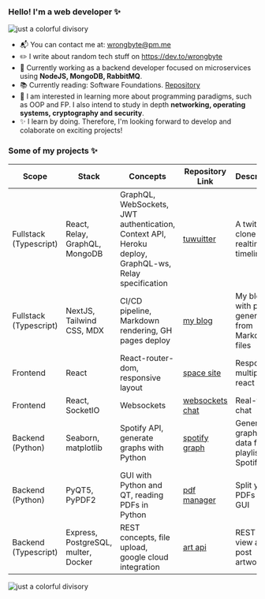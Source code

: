 ### Hello! I'm a web developer :sparkles:
![just a colorful divisory](https://i.imgur.com/waxVImv.png)
- :mailbox_with_mail: You can contact me at: wrongbyte@pm.me
- :pencil2: I write about random tech stuff on https://dev.to/wrongbyte
- :briefcase: Currently working as a backend developer focused on microservices using **NodeJS, MongoDB, RabbitMQ**.
- :books: Currently reading: Software Foundations. [Repository](https://github.com/wrongbyte/software-foundations)
- :thought_balloon: I am interested in learning more about programming paradigms, such as OOP and FP. I also intend to study in depth **networking, operating systems, cryptography and security**.
- :sparkles: I learn by doing. Therefore, I'm looking forward to develop and colaborate on exciting projects!

    
 ### Some of my projects :sparkles:
 | Scope                  | Stack                               | Concepts                                                                                             | Repository Link                                                 | Description                                           |
|------------------------|-------------------------------------|------------------------------------------------------------------------------------------------------|-----------------------------------------------------------------|-------------------------------------------------------|
| Fullstack (Typescript) | React, Relay, GraphQL, MongoDB      | GraphQL, WebSockets, JWT authentication, Context API, Heroku deploy, GraphQL-ws, Relay specification | [tuwuitter](https://github.com/wrongbyte/tuwuitter)             | A twitter clone with realtime timeline                |
| Fullstack (Typescript) | NextJS, Tailwind CSS, MDX           | CI/CD pipeline, Markdown rendering, GH pages deploy                                                  | [my blog](https://wrongbyte.github.io/)                         | My blog with posts generated from Markdown files      |
| Frontend               | React                               | React-router-dom, responsive layout                                                                  | [space site](https://github.com/wrongbyte/space-site)           | Responsive multipage react app                        |
| Frontend               | React, SocketIO                     | Websockets                                                                                           | [websockets chat](https://github.com/wrongbyte/websockets-chat) | Real-time chat                                        |
| Backend (Python)       | Seaborn, matplotlib                 | Spotify API, generate graphs with Python                                                             | [spotify graph](https://github.com/wrongbyte/spotify-graph)     | Generate a graph with data from a playlist on Spotify |
| Backend (Python)       | PyQT5, PyPDF2                       | GUI with Python and QT, reading PDFs in Python                                                       | [pdf manager](https://github.com/wrongbyte/pdf-manager)         | Split your PDFs in a GUI                              |
| Backend (Typescript)   | Express, PostgreSQL, multer, Docker | REST concepts, file upload, google cloud integration                                                 | [art api](https://github.com/wrongbyte/art-api)                 | REST API to view and post artworks                    |

![just a colorful divisory](https://i.imgur.com/waxVImv.png)
